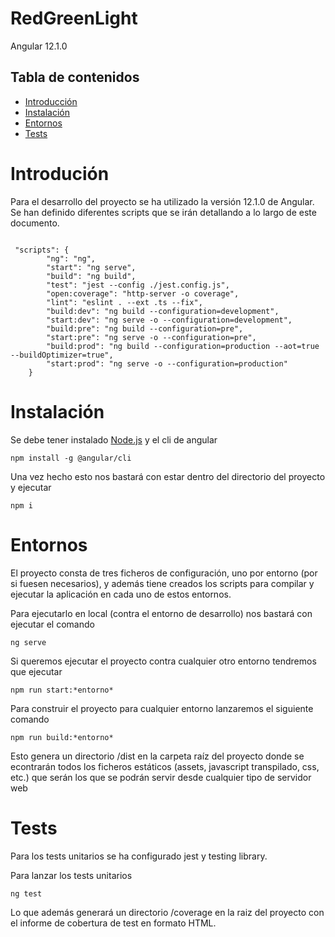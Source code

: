 # RedGreenLight
Angular 12.1.0 

## Tabla de contenidos

- [Introducción](#introducción)
- [Instalación](#instalación)
- [Entornos](#entornos)
- [Tests](#tests)
# Introdución
Para el desarrollo del proyecto se ha utilizado la versión 12.1.0 de Angular.
Se han definido diferentes scripts que se irán detallando a lo largo de este documento.

<pre><code>
 "scripts": {
        "ng": "ng",
        "start": "ng serve",
        "build": "ng build",
        "test": "jest --config ./jest.config.js",
        "open:coverage": "http-server -o coverage",
        "lint": "eslint . --ext .ts --fix",
        "build:dev": "ng build --configuration=development",
        "start:dev": "ng serve -o --configuration=development",
        "build:pre": "ng build --configuration=pre",
        "start:pre": "ng serve -o --configuration=pre",
        "build:prod": "ng build --configuration=production --aot=true --buildOptimizer=true",
        "start:prod": "ng serve -o --configuration=production"
    }
</code></pre>
# Instalación
Se debe tener instalado [Node.js] y el cli de angular
<pre><code>npm install -g @angular/cli</code></pre>

Una vez hecho esto nos bastará con estar dentro del directorio del proyecto y ejecutar
<pre><code>npm i</code></pre>

# Entornos
El proyecto consta de tres ficheros de configuración, uno por entorno (por si fuesen necesarios), y además tiene creados los scripts para compilar y ejecutar la aplicación en cada uno de estos entornos.

Para ejecutarlo en local (contra el entorno de desarrollo) nos bastará con ejecutar el comando
<pre><code>ng serve</code></pre>

Si queremos ejecutar el proyecto contra cualquier otro entorno tendremos que ejecutar
<pre><code>npm run start:*entorno*</code></pre>

Para construir el proyecto para cualquier entorno lanzaremos el siguiente comando
<pre><code>npm run build:*entorno*</code></pre>
Esto genera un directorio /dist en la carpeta raíz del proyecto donde se econtrarán todos los ficheros estáticos (assets, javascript transpilado, css, etc.) que serán los que se podrán servir desde cualquier tipo de servidor web

# Tests
Para los tests unitarios se ha configurado jest y testing library.

Para lanzar los tests unitarios
<pre><code>ng test</code></pre>
Lo que además generará un directorio /coverage en la raiz del proyecto con el informe de cobertura de test en formato HTML.


[node.js]: https://nodejs.org/